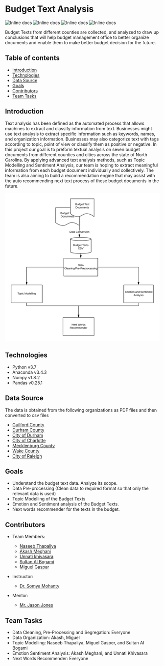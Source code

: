 # Budget Text Analysis

![Inline docs](https://img.shields.io/github/issues/UNCG-CSE/Budget_Text_Analysis)
![Inline docs](https://img.shields.io/github/stars/UNCG-CSE/Budget_Text_Analysis)
![Inline docs](https://img.shields.io/github/license/UNCG-CSE/Budget_Text_Analysis)
![Inline docs](https://img.shields.io/twitter/url?url=https%3A%2F%2Fgithub.com%2FUNCG-CSE%2FBudget_Text_Analysis%2Fedit%2Fmaster%2FREADME.md)

Budget Texts from different counties are collected, and analyzed to draw up conclusions that will help budget management office to better organize documents and enable them to make better budget decision for the future.

## Table of contents
* [Introduction](#introduction)
* [Technologies](#technologies)
* [Data Source](#data-source)
* [Goals](#goals)
* [Contributors](#contributors)
* [Team Tasks](#team-tasks)
  
## Introduction

Text analysis has been defined as the automated process that allows machines to extract and classify information from text. Businesses might use text analysis to extract specific information such as keywords, names, and organization information. Businesses may also categorize text with tags according to topic, point of view or classify them as positive or negative. In this project our goal is to preform textual analysis on seven budget documents from different counties and cities across the state of North Carolina. By applying advanced text analysis methods, such as Topic Modelling and Sentiment Analysis, our team is hoping to extract meaningful information from each budget document individually and collectively. The team is also aiming to build a recommendation engine that may assist with the auto recommending next text process of these budget documents in the future. <br/>

<img src = "util/images/Process_Diagram.png"
     alt="Project Flow Diagram"
     style="float" />
     
## Technologies
  * Python v3.7
  * Anaconda v3.4.3
  * Numpy v1.8.2
  * Pandas v0.25.1 
  
## Data Source
The data is obtained from the following organizations as PDF files and then converted to csv files

   * [Guilford County](https://www.guilfordcountync.gov/home/showdocument?id=9497) 
   * [Durham County](https://www.dconc.gov/home/showdocument?id=27985) 
   * [City of Durham](https://durhamnc.gov/DocumentCenter/View/27412/FY20-Final-Budget) 
   * [City of Charlotte](https://charlottenc.gov/budget/FY2020%20Documents/FY%202020%20Adopted%20Budget%20Book%207-31%20Complete.pdf)
   * [Mecklenburg County](https://www.mecknc.gov/CountyManagersOffice/OMB/Documents/FY2020%20Adopted%20Budget.pdf) <br/>
   * [Wake County](http://www.wakegov.com/budget/fy20/Documents/FY20%20Adopted%20Budget%20Book.pdf) 
   * [City of Raleigh](https://user-2081353526.cld.bz/FY2020AdoptedBudget) 


## Goals
   * Understand the budget text data. Analyze its scope.
   * Data Pre-processing (Clean data to required format so that only the relevant data is used)
   * Topic Modelling of the Budget Texts
   * Emotion and Sentiment analysis of the Budget Texts.
   * Next words recommender for the texts in the budget.

## Contributors
   * Team Members:
       * [Naseeb Thapaliya](https://github.com/naseebth) 
       * [Akash Meghani](https://github.com/AkashMeghani)
       * [Unnati khivasara](https://github.com/Unnati20)
       * [Sultan Al Bogami](https://github.com/AlbogamiSultan)
       * [Miguel Gaspar](https://github.com/mdgaspar20)

   * Instructor:
       * [Dr. Somya Mohanty](https://github.com/somyamohanty) 
   * Mentor:
       * [Mr. Jason Jones](https://www.linkedin.com/in/jones-jason-adam/) 

## Team Tasks
   * Data Cleaning, Pre-Processing and Segregation: Everyone
   * Data Organization: Akash, Miguel
   * Topic Modelling: Naseeb Thapaliya, Miguel Gasper, and Sultan Al Bogami
   * Emotion Sentiment Analysis: Akash Meghani, and Unnati Khivasara
   * Next Words Recommender: Everyone
